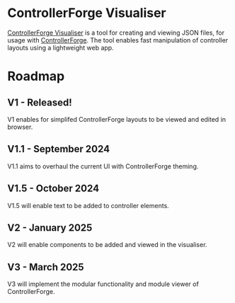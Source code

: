# ControllerForge Visualiser
[ControllerForge Visualiser](https://jackjburnett.github.io/ControllerForgeVisualiser/) is a tool for creating and viewing JSON files, for usage with [ControllerForge](https://github.com/jackjburnett/ControllerForge/). The tool enables fast manipulation of controller layouts using a lightweight web app.

# Roadmap
## V1 - Released!
V1 enables for simplifed ControllerForge layouts to be viewed and edited in browser.

## V1.1 - September 2024
V1.1 aims to overhaul the current UI with ControllerForge theming.

## V1.5 - October 2024
V1.5 will enable text to be added to controller elements.

## V2 - January 2025
V2 will enable components to be added and viewed in the visualiser.

## V3 - March 2025
V3 will implement the modular functionality and module viewer of ControllerForge.
